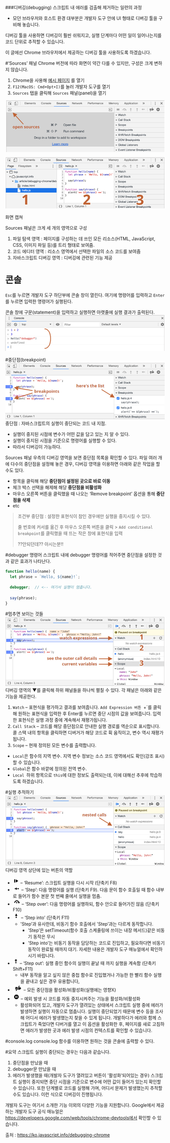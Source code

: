 ###디버깅(debugging)
스크립트 내 에러를 검출해 제거하는 일련의 과정
* 모던 브라우저와 호스트 환경 대부분은 개발자 도구 안에 UI 형태로 디버깅 툴을 구비해 놓습니다.

디버깅 툴을 사용하면 디버깅이 훨씬 쉬워지고, 실행 단계마다 어떤 일이 일어나는지를 코드 단위로 추적할 수 있습니다.

이 글에선 Chrome 브라우저에서 제공하는 디버깅 툴을 사용하도록 하겠습니다.

#‘Sources’ 패널
Chrome 버전에 따라 화면이 약간 다를 수 있지만, 구성은 크게 변하지 않습니다.

1. Chrome을 사용해 [예시 페이지](https://ko.javascript.info/article/debugging-chrome/debugging/index.html) 를 열기
2. `F12(MacOS: Cmd+Opt+I)`를 눌러 개발자 도구를 열기
3. `Sources` 탭을 클릭해 `Sources` 패널(panel)을 열기

![3_1_Sources_1.PNG](3_1_Sources_1.PNG)
   
![3_1_Sources_2.PNG](3_1_Sources_2.PNG)

화면 캡쳐

Sources 패널은 크게 세 개의 영역으로 구성
1. 파일 탐색 영역 : 페이지를 구성하는 데 쓰인 모든 리소스(HTML, JavaScript, CSS, 이미지 파일 등)를 트리 형태로 보여줌.
2. 코드 에디터 영역 : 리소스 영역에서 선택한 파일의 소스 코드를 보여줌
3. 자바스크립트 디버깅 영역 : 디버깅에 관련된 기능 제공

# 콘솔
`Esc`를 누르면 개발자 도구 하단부에 콘솔 창이 열린다.
여기에 명령어를 입력하고 `Enter`를 누르면 입력한 명령어가 실행된다.

콘솔 창에 구문(statement)을 입력하고 실행하면 아랫줄에 실행 결과가 출력된다.
![3_1_Console_1.PNG](3_1_Console_1.PNG)

#중단점(breakpoint)
![3_1_BreakPoint_1.PNG](3_1_BreakPoint_1.PNG)
중단점 : 자바스크립트의 실행이 중단되는 코드 내 지점.
* 실행이 중지된 시점에 변수가 어떤 값을 담고 있는 지 알 수 있다.
* 실행이 중지된 시점을 기준으로 명령어를 실행할 수 있다.
* 따라서 디버깅이 가능하다.

Sources 패널 우측의 디버깅 영역을 보면 중단점 목록을 확인할 수 있다.
파일 여러 개에 다수의 중단점을 설정해 놓은 경우, 디버깅 영역을 이용하면 아래와 같은 작업을 할 수도 있다.
* 항목을 클릭해 해당 **중단점이 설정된 곳으로 바로 이동**
* 체크 박스 선택을 해제해 해당 **중단점을 비활성화**
* 마우스 오른쪽 버튼을 클릭했을 때 나오는 ‘Remove breakpoint’ 옵션을 통해 **중단점을 삭제**
* etc

> 조건부 중단점 : 설정한 표현식이 참인 경우에만 실행을 중지시킬 수 있다.
> 
> 줄 번호에 커서를 옮긴 후 마우스 오른쪽 버튼을 클릭 > `Add conditional breakpoint`를 클릭했을 때 뜨는 작은 창에 표현식을 입력
> 
> ??안되던데?? 아시는분!!

#debugger 명령어
스크립트 내에 debugger 명령어를 적어주면 중단점을 설정한 것과 같은 효과가 나타난다.
```javascript
function hello(name) {
  let phrase = `Hello, ${name}!`;

  debugger;  // <-- 여기서 실행이 멈춥니다.

  say(phrase);
}
```

#멈추면 보이는 것들
![3_1_Stop_1.PNG](3_1_Stop_1.PNG)
디버깅 영역의 ▼를 클릭해 하위 패널들을 하나씩 펼칠 수 있다.
각 패널은 아래와 같은 기능을 제공한다.
1. `Watch` – 표현식을 평가하고 결과를 보여줍니다.
   `Add Expression 버튼 `+`를 클릭해 원하는 표현식을 입력한 후 Enter를 누르면 중단 시점의 값을 보여줍니다. 입력한 표현식은 실행 과정 중에 계속해서 재평가됩니다.
2. `Call Stack` – 코드를 해당 중단점으로 안내한 실행 경로를 역순으로 표시합니다.
   콜 스택 내의 항목을 클릭하면 디버거가 해당 코드로 휙 움직이고, 변수 역시 재평가됩니다.
3. `Scope` – 현재 정의된 모든 변수를 출력합니다.
  - `Local`은 함수의 지역 변수. 지역 변수 정보는 소스 코드 영역에서도 확인(강조 표시)할 수 있습니다.
  - `Global`은 함수 바깥에 정의된 전역 변수.
  - `Local `하위 항목으로 `this`에 대한 정보도 출력되는데, 이에 대해선 추후에 학습하도록 하겠습니다.

#실행 추적하기
![3_1_Trace_1.PNG](3_1_Trace_1.PNG)
디버깅 영역 상단에 있는 버튼의 역할
* ![3_1_Trace_Resume.PNG](3_1_Trace_Resume.PNG) – ‘Resume’: 스크립트 실행을 다시 시작 (단축키 F8)
* ![3_1_Trace_Step.PNG](3_1_Trace_Step.PNG) – ‘Step’: 다음 명령어를 실행 (단축키 F9). 다음 문이 함수 호출일 때 함수 내부로 들어가 함수 본문 첫 번째 줄에서 실행을 멈춤.
* ![3_1_Trace_StepOver.PNG](3_1_Trace_StepOver.PNG) – ‘Step over’: 다음 명령어를 실행하되, 함수 안으로 들어가진 않음 (단축키 F10)
* ![3_1_Trace_StepInto.PNG](3_1_Trace_StepInto.PNG) – ‘Step into’ (단축키 F11)
  * 'Step’과 유사한데, 비동기 함수 호출에서 'Step’과는 다르게 동작합니다.
    * 'Step’은 setTimeout(함수 호출 스케줄링에 쓰이는 내장 메서드)같은 비동기 동작은 무시
    * 'Step into’는 비동기 동작을 담당하는 코드로 진입하고, 필요하다면 비동기 동작이 완료될 때까지 대기. 자세한 내용은 개발자 도구 매뉴얼에서 확인하시기 바랍니다.
* ![3_1_Trace_StepOut.PNG](3_1_Trace_StepOut.PNG) – ‘Step out’: 실행 중인 함수의 실행이 끝날 때 까지 실행을 계속함 (단축키 Shift+F11)
  * 내부 동작을 알고 싶지 않은 중첩 함수로 진입했거나 가능한 한 빨리 함수 실행을 끝내고 싶은 경우 유용합니다,
* ![3_1_Trace_break.PNG](3_1_Trace_break.PNG) – 모든 중단점을 활성화/비활성화(실행에는 영향X)
* ![3_1_Trace_Exception.PNG](3_1_Trace_Exception.PNG) – 예외 발생 시 코드를 자동 중지시켜주는 기능을 활성화/비활성화
  * 활성화되어 있고, 개발자 도구가 열려있는 상태에서 스크립트 실행 중에 에러가 발생하면 실행이 자동으로 멈춥니다. 실행이 중단되었기 때문에 변수 등을 조사해 어디서 에러가 발생했는지 찾을 수 있게 됩니다. 개발하다가 에러와 함께 스크립트가 죽었다면 디버거를 열고 이 옵션을 활성화한 후, 페이지를 새로 고침하면 에러가 발생한 곳과 에러 발생 시점의 컨텍스트를 확인할 수 있습니다.

#console.log
console.log 함수를 이용하면 원하는 것을 콘솔에 출력할 수 있다.

#요약
스크립트 실행이 중단되는 경우는 다음과 같습니다.
1. 중단점을 만났을 때
2. debugger문 만났을 때
3. 에러가 발생했을 때(개발자 도구가 열려있고  버튼이 '활성화’되어있는 경우)
스크립트 실행이 중지되면 중단 시점을 기준으로 변수에 어떤 값이 들어가 있는지 확인할 수 있습니다. 또한 단계별로 코드를 실행해 가며, 어디서 문제가 발생했는지 추적할 수도 있습니다. 이런 식으로 디버깅이 진행됩니다.

개발자 도구는 여기서 소개한 기능 이외의 다양한 기능을 지원합니다. Google에서 제공하는 개발자 도구 공식 매뉴얼은 https://developers.google.com/web/tools/chrome-devtools에서 확인할 수 있습니다.

출처 : https://ko.javascript.info/debugging-chrome
